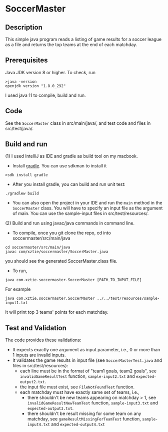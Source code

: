 # SoccerMaster
## Description
This simple java program reads a listing of game
results for a soccer league as a file and returns the top teams at
the end of each matchday.

## Prerequisites
Java JDK version 8 or higher. To check, run
```
>java -version
openjdk version "1.8.0_292"
```
I used java 11 to compile, build and run.

## Code
See the `SoccerMaster` class in src/main/java/, and test code and files in src/test/java/.

## Build and run
(1) I used IntelliJ as IDE and gradle as build tool on my macbook. 
* Install [gradle](https://gradle.org/install/). You can use sdkman to install it
```
>sdk install gradle
```
* After you install gradle, you can build and run unit test:
```
./gradlew build
``` 
* You can also open the project in your IDE and run the `main` method in the `SoccerMaster` class.
You will have to specify an input file as the argument of main. You can use the sample-input files in
src/test/resources/.

(2) Build and run using javac/java commands in command line. 
* To compile, once you git clone the repo, cd into soccermaster/src/main/java
```
cd soccermaster/src/main/java
javac com/xztie/soccermaster/SoccerMaster.java
```
you should see the generated SoccerMaster.class file.
* To run, 
```
java com.xztie.soccermaster.SoccerMaster [PATH_TO_INPUT_FILE]
```
For example
```
java com.xztie.soccermaster.SoccerMaster ../../test/resources/sample-input1.txt
```
It will print top 3 teams' points for each matchday. 
## Test and Validation
The code provides these validations:
* It expects exactly one argument as input parameter, i.e., 0 or more than 1 inputs are invalid inputs. 
* It validates the game results in input file (see `SoccerMasterTest.java` and files in src/test/resources):
  * each line must be in the format of "team1 goals, team2 goals", see `invalidGameResultTest` function, `sample-input2.txt` and `expected-output2.txt`.
  * the input file must exist, see `FileNotFoundTest` function.
  * each matchday must have exactly same set of teams, i.e.,
    * there shouldn't be new teams appearing on matchday > 1, see `invalidGameResultNewTeamTest` function, `sample-input3.txt` and `expected-output3.txt`.
    * there shouldn't be result missing for some team on any matchday, see `gameResultMissingForTeamTest` function, `sample-input4.txt` and `expected-output4.txt` 
